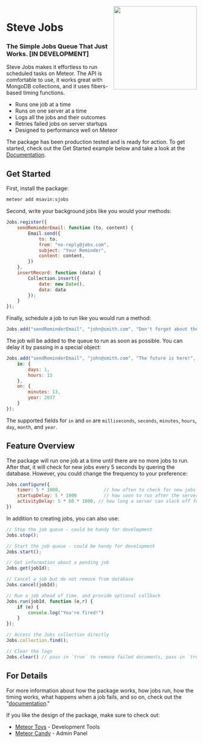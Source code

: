<img align="right" width="220" src="https://github.com/msavin/stevejobs/blob/master/AVATAR.png?raw=true" />

# Steve Jobs

### The Simple Jobs Queue That Just Works. [IN DEVELOPMENT]

Steve Jobs makes it effortless to run scheduled tasks on Meteor. The API is comfortable to use, it works great with MongoDB collections, and it uses fibers-based timing functions.

 - Runs one job at a time
 - Runs on one server at a time
 - Logs all the jobs and their outcomes
 - Retries failed jobs on server startups
 - Designed to performance well on Meteor

The package has been production tested and is ready for action. To get started, check out the Get Started example below and take a look at the <a href="./DOCUMENTATION.md">Documentation</a>.

## Get Started

First, install the package:

```bash
meteor add msavin:sjobs
```

Second, write your background jobs like you would your methods: 

```javascript
Jobs.register({
    sendReminderEmail: function (to, content) {
        Email.send({
            to: to,
            from: "no-reply@jobs.com",
            subject: "Your Reminder",
            content: content,
        })
    },
    insertRecord: function (data) {
        Collection.insert({
            date: new Date(),
            data: data
        });
    }
});
```

Finally, schedule a job to run like you would run a method: 

```javascript
Jobs.add("sendReminderEmail", "john@smith.com", "Don't forget about the launch!");
```

The job will be added to the queue to run as soon as possible. You can delay it by passing in a special object: 

```javascript
Jobs.add("sendReminderEmail", "john@smith.com", "The future is here!", {
    in: {
        days: 1,
        hours: 13
    }, 
    on: {
        minutes: 13,
        year: 2037
    }
});
```

The supported fields for `in` and `on` are `milliseconds`, `seconds`, `minutes`, `hours`, `day`, `month`, and `year`. 

## Feature Overview 

The package will run one job at a time until there are no more jobs to run. After that, it will check for new jobs every 5 seconds by quering the database. However, you could change the frequency to your preference: 

```javascript
Jobs.configure({
    timer: 5 * 1000,                // how often to check for new jobs
    startupDelay: 5 * 1000          // how soon to run after the server has started
    activityDelay: 5 * 60 * 1000, // how long a server can slack off for before another server takes over
})
```

In addition to creating jobs, you can also use:

```javascript
// Stop the job queue - could be handy for development
Jobs.stop();

// Start the job queue - could be handy for development
Jobs.start();

// Get information about a pending job
Jobs.get(jobId);

// Cancel a job but do not remove from database
Jobs.cancel(jobId);

// Run a job ahead of time, and provide optional callback
Jobs.run(jobId, function (e,r) {
    if (e) {
        console.log("You're fired!")
    }
});

// Access the Jobs collection directly
Jobs.collection.find();

// Clear the logs
Jobs.clear() // pass in `true` to remove failed documents, pass in `true, true` to remove all
```

## For Details

For more information about how the package works, how jobs run, how the timing works, what happens when a job fails, and so on, check out the "<a href="DOCUMENTATION.md">documentation</a>."

If you like the design of the package, make sure to check out: 
 - <a href="http://meteor.toys">Meteor Toys</a> - Development Tools
 - <a href="https://www.meteorcandy.com">Meteor Candy</a> - Admin Panel